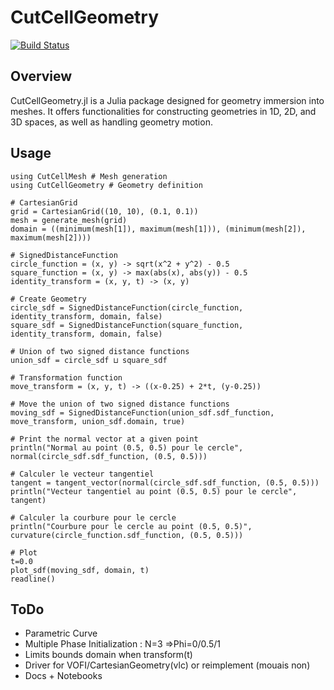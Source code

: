 # CutCellGeometry

[![Build Status](https://github.com/fastaxx/CutCellGeometry.jl/actions/workflows/CI.yml/badge.svg?branch=main)](https://github.com/fastaxx/CutCellGeometry.jl/actions/workflows/CI.yml?query=branch%3Amain)

## Overview
CutCellGeometry.jl is a Julia package designed for geometry immersion into meshes. It offers functionalities for constructing geometries in 1D, 2D, and 3D spaces, as well as handling geometry motion.

## Usage
```
using CutCellMesh # Mesh generation
using CutCellGeometry # Geometry definition

# CartesianGrid 
grid = CartesianGrid((10, 10), (0.1, 0.1))
mesh = generate_mesh(grid)
domain = ((minimum(mesh[1]), maximum(mesh[1])), (minimum(mesh[2]), maximum(mesh[2])))

# SignedDistanceFunction
circle_function = (x, y) -> sqrt(x^2 + y^2) - 0.5
square_function = (x, y) -> max(abs(x), abs(y)) - 0.5
identity_transform = (x, y, t) -> (x, y)

# Create Geometry
circle_sdf = SignedDistanceFunction(circle_function, identity_transform, domain, false)
square_sdf = SignedDistanceFunction(square_function, identity_transform, domain, false)

# Union of two signed distance functions
union_sdf = circle_sdf ⊔ square_sdf

# Transformation function
move_transform = (x, y, t) -> ((x-0.25) + 2*t, (y-0.25))

# Move the union of two signed distance functions
moving_sdf = SignedDistanceFunction(union_sdf.sdf_function, move_transform, union_sdf.domain, true)

# Print the normal vector at a given point
println("Normal au point (0.5, 0.5) pour le cercle", normal(circle_sdf.sdf_function, (0.5, 0.5)))

# Calculer le vecteur tangentiel
tangent = tangent_vector(normal(circle_sdf.sdf_function, (0.5, 0.5)))
println("Vecteur tangentiel au point (0.5, 0.5) pour le cercle", tangent)

# Calculer la courbure pour le cercle
println("Courbure pour le cercle au point (0.5, 0.5)", curvature(circle_function.sdf_function, (0.5, 0.5)))

# Plot
t=0.0
plot_sdf(moving_sdf, domain, t)
readline()
```

## ToDo
- Parametric Curve
- Multiple Phase Initialization : N=3 =>Phi=0/0.5/1
- Limits bounds domain when transform(t)
- Driver for VOFI/CartesianGeometry(vlc) or reimplement (mouais non)
- Docs + Notebooks